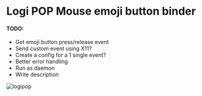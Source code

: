# Logi POP Mouse emoji button binder

#### TODO:
- Get emoji button press/release event
- Send custom event using X11?
- Create a config for a 1 single event?
- Better error handling
- Run as daemon
- Write description

![logipop](https://user-images.githubusercontent.com/3686065/218236952-cdd223ae-36d6-4ee4-882e-bb7002ad5e28.png)
